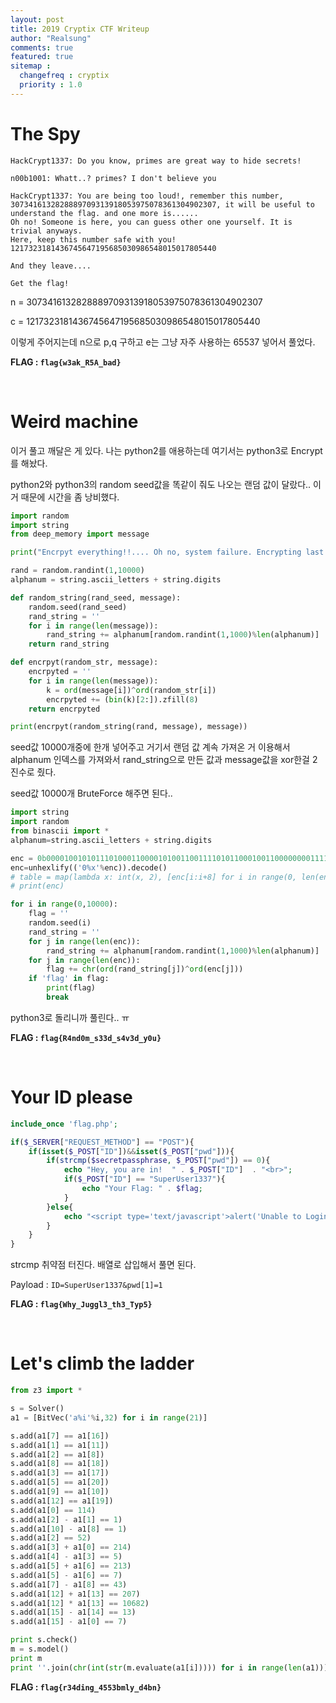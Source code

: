 ```yaml
---
layout: post
title: 2019 Cryptix CTF Writeup
author: "Realsung"
comments: true
featured: true
sitemap :
  changefreq : cryptix
  priority : 1.0
---
```


# The Spy

```
HackCrypt1337: Do you know, primes are great way to hide secrets!

n00b1001: Whatt..? primes? I don't believe you

HackCrypt1337: You are being too loud!, remember this number, 3073416132828889709313918053975078361304902307, it will be useful to understand the flag. and one more is......
Oh no! Someone is here, you can guess other one yourself. It is trivial anyways.
Here, keep this number safe with you!
1217323181436745647195685030986548015017805440

And they leave....

Get the flag!
```

n = 3073416132828889709313918053975078361304902307

c = 1217323181436745647195685030986548015017805440

이렇게 주어지는데 n으로 p,q 구하고 e는 그냥 자주 사용하는 65537 넣어서 풀었다.

**FLAG : `flag{w3ak_R5A_bad}`**

<br />

# Weird machine

이거 풀고 깨달은 게 있다. 나는 python2를 애용하는데 여기서는 python3로 Encrypt를 해놨다. 

python2와 python3의 random seed값을 똑같이 줘도 나오는 랜덤 값이 달랐다.. 이거 때문에 시간을 좀 낭비했다.

```python
import random
import string
from deep_memory import message

print("Encrpyt everything!!.... Oh no, system failure. Encrypting last message received")

rand = random.randint(1,10000)
alphanum = string.ascii_letters + string.digits

def random_string(rand_seed, message):
    random.seed(rand_seed)
    rand_string = ''
    for i in range(len(message)):
        rand_string += alphanum[random.randint(1,1000)%len(alphanum)]
    return rand_string

def encrpyt(random_str, message):
    encrpyted = ''
    for i in range(len(message)):
        k = ord(message[i])^ord(random_str[i])
        encrpyted += (bin(k)[2:]).zfill(8)
    return encrpyted

print(encrpyt(random_string(rand, message), message))
```

seed값 10000개중에 한개 넣어주고 거기서 랜덤 값 계속 가져온 거 이용해서 alphanum 인덱스를 가져와서 rand_string으로 만든 값과 message값을 xor한걸 2진수로 줬다.

seed값 10000개 BruteForce 해주면 된다..

```python
import string
import random
from binascii import *
alphanum=string.ascii_letters + string.digits

enc = 0b000010010101110100011000010100110011110101100010011000000001111100110101011000110101010100110100010010110101101001010101001101100110110000111100011000010001111000001011000011010000100000000001010101100011100000100101
enc=unhexlify(('0%x'%enc)).decode()
# table = map(lambda x: int(x, 2), [enc[i:i+8] for i in range(0, len(enc),8)])
# print(enc)

for i in range(0,10000):
	flag = ''
	random.seed(i)
	rand_string = ''
	for j in range(len(enc)):
		rand_string += alphanum[random.randint(1,1000)%len(alphanum)]
	for j in range(len(enc)):
		flag += chr(ord(rand_string[j])^ord(enc[j]))
	if 'flag' in flag:
		print(flag)
		break
```

python3로 돌리니까 풀린다.. ㅠ

**FLAG : `flag{R4nd0m_s33d_s4v3d_y0u}`**

<br/>

# Your ID please

```php
include_once 'flag.php';

if($_SERVER["REQUEST_METHOD"] == "POST"){
    if(isset($_POST["ID"])&&isset($_POST["pwd"])){
        if(strcmp($secretpassphrase, $_POST["pwd"]) == 0){
            echo "Hey, you are in!  " . $_POST["ID"]  . "<br>";
            if($_POST["ID"] == "SuperUser1337"){
                echo "Your Flag: " . $flag;
            }
        }else{
            echo "<script type='text/javascript'>alert('Unable to Login');</script>";
        }
    }
}
```

strcmp 취약점 터진다. 배열로 삽입해서 풀면 된다.

Payload : `ID=SuperUser1337&pwd[1]=1`

**FLAG : `flag{Why_Juggl3_th3_Typ5}`**

<br />

# Let's climb the ladder

```python
from z3 import *

s = Solver()
a1 = [BitVec('a%i'%i,32) for i in range(21)]

s.add(a1[7] == a1[16])
s.add(a1[1] == a1[11])
s.add(a1[2] == a1[8])
s.add(a1[8] == a1[18])
s.add(a1[3] == a1[17])
s.add(a1[5] == a1[20])
s.add(a1[9] == a1[10])
s.add(a1[12] == a1[19])
s.add(a1[0] == 114)
s.add(a1[2] - a1[1] == 1)
s.add(a1[10] - a1[8] == 1)
s.add(a1[2] == 52)
s.add(a1[3] + a1[0] == 214)
s.add(a1[4] - a1[3] == 5)
s.add(a1[5] + a1[6] == 213)
s.add(a1[5] - a1[6] == 7)
s.add(a1[7] - a1[8] == 43)
s.add(a1[12] + a1[13] == 207)
s.add(a1[12] * a1[13] == 10682)
s.add(a1[15] - a1[14] == 13)
s.add(a1[15] - a1[0] == 7)

print s.check()
m = s.model()
print m
print ''.join(chr(int(str(m.evaluate(a1[i])))) for i in range(len(a1)))
```

**FLAG : `flag{r34ding_4553bmly_d4bn}`**
